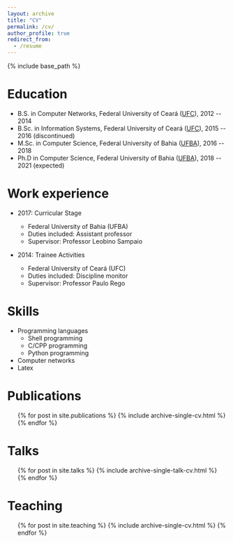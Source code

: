 ```yaml
---
layout: archive
title: "CV"
permalink: /cv/
author_profile: true
redirect_from:
  - /resume
---
```


{% include base_path %}

Education
======
* B.S. in Computer Networks, Federal University of Ceará ([UFC](https://rc.quixada.ufc.br)), 2012 -- 2014
* B.Sc. in Information Systems, Federal University of Ceará ([UFC](https://si.quixada.ufc.br)), 2015 -- 2016 (discontinued)
* M.Sc. in Computer Science, Federal University of Bahia ([UFBA](http://pgcomp.dcc.ufba.br)), 2016 -- 2018
* Ph.D in Computer Science, Federal University of Bahia ([UFBA](http://pgcomp.dcc.ufba.br)), 2018 -- 2021 (expected)

Work experience
======
* 2017: Curricular Stage
  * Federal University of Bahia (UFBA)
  * Duties included: Assistant professor
  * Supervisor: Professor Leobino Sampaio

* 2014: Trainee Activities
  * Federal University of Ceará (UFC)
  * Duties included: Discipline monitor
  * Supervisor: Professor Paulo Rego
  
Skills
======
* Programming languages
  * Shell programming
  * C/CPP programming
  * Python programming
* Computer networks
* Latex

Publications
======
  <ul>{% for post in site.publications %}
    {% include archive-single-cv.html %}
  {% endfor %}</ul>
  
Talks
======
  <ul>{% for post in site.talks %}
    {% include archive-single-talk-cv.html %}
  {% endfor %}</ul>
  
Teaching
======
  <ul>{% for post in site.teaching %}
    {% include archive-single-cv.html %}
  {% endfor %}</ul>
